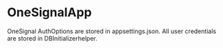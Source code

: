 # OneSignalApp

OneSignal AuthOptions are stored in appsettings.json.
All user credentials are stored in DBInitializerhelper.
